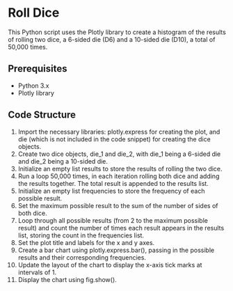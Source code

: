 
# Roll Dice

This Python script uses the Plotly library to create a histogram of the results of rolling two dice, a 6-sided die (D6) and a 10-sided die (D10), a total of 50,000 times.


## Prerequisites

- Python 3.x
- Plotly library
## Code Structure

1. Import the necessary libraries: plotly.express for creating the plot, and die (which is not included in the code snippet) for creating the dice objects.
2. Create two dice objects, die_1 and die_2, with die_1 being a 6-sided die and die_2 being a 10-sided die.
3. Initialize an empty list results to store the results of rolling the two dice.
4. Run a loop 50,000 times, in each iteration rolling both dice and adding the results together. The total result is appended to the results list.
5. Initialize an empty list frequencies to store the frequency of each possible result.
6. Set the maximum possible result to the sum of the number of sides of both dice.
7. Loop through all possible results (from 2 to the maximum possible result) and count the number of times each result appears in the results list, storing the count in the frequencies list.
8. Set the plot title and labels for the x and y axes.
9. Create a bar chart using plotly.express.bar(), passing in the possible results and their corresponding frequencies.
10. Update the layout of the chart to display the x-axis tick marks at intervals of 1.
11. Display the chart using fig.show().
